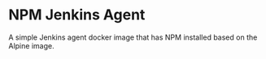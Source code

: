 # NPM Jenkins Agent

A simple Jenkins agent docker image that has NPM installed based on the Alpine image.